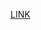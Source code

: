 [LINK](https://docs.google.com/document/d/1xnMM4eQYBrYMs3DkSwgXXODk3XjGFeyXxFRJJcL7FyM/edit?usp=sharing)
